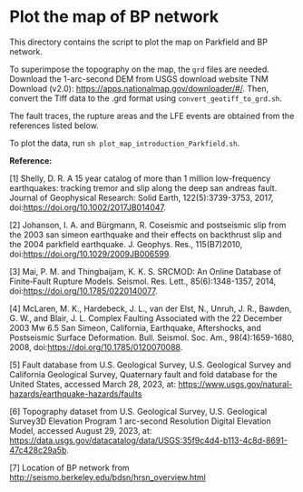 # Plot the map of BP network

This directory contains the script to plot the map on Parkfield and BP network.

To superimpose the topography on the map, the `grd` files are needed. Download the 1-arc-second DEM from USGS download website TNM Download (v2.0): https://apps.nationalmap.gov/downloader/#/. Then, convert the Tiff data to the .grd format using `convert_geotiff_to_grd.sh`.

The fault traces, the rupture areas and the LFE events are obtained from the references listed below.

To plot the data, run `sh plot_map_introduction_Parkfield.sh`.


**Reference:**

[1]	Shelly, D. R. A 15 year catalog of more than 1 million low-frequency earthquakes: tracking tremor and slip along the deep san andreas fault. Journal of Geophysical Research: Solid Earth, 122(5):3739-3753, 2017, doi:https://doi.org/10.1002/2017JB014047.

[2]	Johanson, I. A. and Bürgmann, R. Coseismic and postseismic slip from the 2003 san simeon earthquake and their effects on backthrust slip and the 2004 parkfield earthquake. J. Geophys. Res., 115(B7)2010, doi:https://doi.org/10.1029/2009JB006599.

[3] Mai, P. M. and Thingbaijam, K. K. S. SRCMOD: An Online Database of Finite‐Fault Rupture Models. Seismol. Res. Lett., 85(6):1348-1357, 2014, doi:https://doi.org/10.1785/0220140077.

[4]	McLaren, M. K., Hardebeck, J. L., van der Elst, N., Unruh, J. R., Bawden, G. W., and Blair, J. L. Complex Faulting Associated with the 22 December 2003 Mw 6.5 San Simeon, California, Earthquake, Aftershocks, and Postseismic Surface Deformation. Bull. Seismol. Soc. Am., 98(4):1659-1680, 2008, doi:https://doi.org/10.1785/0120070088.

[5] Fault database from U.S. Geological Survey, U.S. Geological Survey and California Geological Survey, Quaternary fault and fold database for the United States, accessed March 28, 2023, at: https://www.usgs.gov/natural-hazards/earthquake-hazards/faults

[6] Topography dataset from U.S. Geological Survey, U.S. Geological Survey3D Elevation Program 1 arc-second Resolution Digital Elevation Model, accessed August 29, 2023, at: https://data.usgs.gov/datacatalog/data/USGS:35f9c4d4-b113-4c8d-8691-47c428c29a5b.

[7] Location of BP network from http://seismo.berkeley.edu/bdsn/hrsn_overview.html
